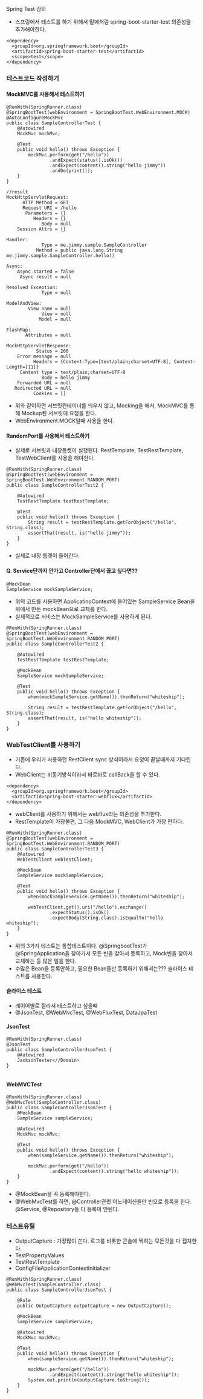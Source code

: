 Spring Test 강의

- 스프링에서 테스트를 하기 위해서 밑에처럼 spring-boot-starter-test 의존성을 추가해야한다.
```
<dependency>
  <groupId>org.springframework.boot</groupId>
  <artifactId>spring-boot-starter-test</artifactId>
  <scope>test</scope>
</dependency>
```

### 테스트코드 작성하기


#### MockMVC를 사용해서 테스트하기
```
@RunWith(SpringRunner.class)
@SpringBootTest(webEnvironment = SpringBootTest.WebEnvironment.MOCK)
@AutoConfigureMockMvc
public class SampleControllerTest {
    @Autowired
    MockMvc mockMvc;

    @Test
    public void hello() throws Exception {
        mockMvc.perform(get("/hello"))
                .andExpect(status().isOk())
                .andExpect(content().string("hello jimmy"))
                .andDo(print());
    }
}

//result
MockHttpServletRequest:
      HTTP Method = GET
      Request URI = /hello
       Parameters = {}
          Headers = {}
             Body = null
    Session Attrs = {}

Handler:
             Type = me.jimmy.sample.SampleController
           Method = public java.lang.String me.jimmy.sample.SampleController.hello()

Async:
    Async started = false
     Async result = null

Resolved Exception:
             Type = null

ModelAndView:
        View name = null
             View = null
            Model = null

FlashMap:
       Attributes = null

MockHttpServletResponse:
           Status = 200
    Error message = null
          Headers = {Content-Type=[text/plain;charset=UTF-8], Content-Length=[11]}
     Content type = text/plain;charset=UTF-8
             Body = hello jimmy
    Forwarded URL = null
   Redirected URL = null
          Cookies = []
```
- 위와 같이하면 서브릿컨테이너를 띄우지 않고, Mocking을 해서, MockMVC를 통해 Mockup된 서브릿에 요청을 한다.
- WebEnvironment.MOCK일때 사용을 한다.


#### RandomPort를 사용해서 테스트하기

- 실제로 서브릿과 내장톰켓이 실행된다. RestTemplate, TestRestTemplate, TestWebClient를 사용을 해야한다.

```
@RunWith(SpringRunner.class)
@SpringBootTest(webEnvironment = SpringBootTest.WebEnvironment.RANDOM_PORT)
public class SampleControllerTest2 {

    @Autowired
    TestRestTemplate testRestTemplate;

    @Test
    public void hello() throws Exception {
        String result = testRestTemplate.getForObject("/hello", String.class);
        assertThat(result, is("hello jimmy"));
    }
}
```
- 실제로 내장 톰켓이 들어간다.

#### Q. Service단까지 안가고 Controller단에서 끊고 싶다면??

```
@MockBean
SampleService mockSampleService;
```
- 위의 코드를 사용하면 ApplicatinoContext에 들어있는 SampleService Bean을 위에서 만든 mockBean으로 교체를 한다.
- 실제적으로 서비스는 MockSampleService를 사용하게 된다.

```
@RunWith(SpringRunner.class)
@SpringBootTest(webEnvironment = SpringBootTest.WebEnvironment.RANDOM_PORT)
public class SampleControllerTest2 {

    @Autowired
    TestRestTemplate testRestTemplate;

    @MockBean
    SampleService mockSampleService;

    @Test
    public void hello() throws Exception {
        when(mockSampleService.getName()).thenReturn("whiteship");

        String result = testRestTemplate.getForObject("/hello", String.class);
        assertThat(result, is("hello whiteship"));
    }
}
```

### WebTestClient를 사용하기

- 기존에 우리가 사용하던 RestClient sync 방식이라서 요청이 끝날때까지 기다린다.
- WebClient는 비동기방식이라서 바로바로 callBack을 할 수 있다.


```
<dependency>
  <groupId>org.springframework.boot</groupId>
  <artifactId>spring-boot-starter-webflux</artifactId>
</dependency>
```
- webClient를 사용하기 위해서는 webflux라는 의존성을 추가한다.
- RestTemplate이 가장불편, 그 다음 MockMVC, WebClient가 가장 편하다.

```
@RunWith(SpringRunner.class)
@SpringBootTest(webEnvironment = SpringBootTest.WebEnvironment.RANDOM_PORT)
public class SampleControllerTest3 {
    @Autowired
    WebTestClient webTestClient;

    @MockBean
    SampleService mockSampleService;

    @Test
    public void hello() throws Exception {
        when(mockSampleService.getName()).thenReturn("whiteship");

        webTestClient.get().uri("/hello").exchange()
                .expectStatus().isOk()
                .expectBody(String.class).isEqualTo("hello whiteship");
    }
}
```
- 위의 3가지 테스트는 통합테스트이다. @SpringbootTest가  @SpringApplication을 찾아가서 모든 빈을 찾아서 등록하고, Mock빈을 찾아서 교체하는 등 많은 일을 한다.
- 수많은 Bean을 등록안하고, 필요한 Bean들만 등록하기 위해서는??? 슬라이스 테스트를 사용한다.

#### 슬라이스 테스트
- 레이어별로 잘라서 테스트하고 싶을때
- @JsonTest, @WebMvcTest, @WebFluxTest, DataJpaTest


#### JsonTest

```
@RunWith(SpringRunner.class)
@JsonTest
public class SampleControllerJsonTest {
    @Autowired
    JacksonTester<//Domain>
}


```

#### WebMVCTest

```
@RunWith(SpringRunner.class)
@WebMvcTest(SampleController.class)
public class SampleControllerJsonTest {
    @MockBean
    SampleService sampleService;

    @Autowired
    MockMvc mockMvc;

    @Test
    public void hello() throws Exception {
        when(sampleService.getName()).thenReturn("whiteship");

        mockMvc.perform(get("/hello"))
                .andExpect(content().string("hello whiteship"));
    }
}

```
- @MockBean을 꼭 등록해야한다.
- @WebMvcTest를 하면, @Controller관련 어노테이션들만 빈으로 등록을 한다. @Service, @Repository등 다 등록이 안된다.


### 테스트유틸

- OutputCapture : 가장많이 쓴다. 로그를 비롯한 콘솔에 찍히는 모든것을 다 캡처한다.
- TestPropertyValues
- TestRestTemplate
- ConfigFileApplicationContextInitializer

```
@RunWith(SpringRunner.class)
@WebMvcTest(SampleController.class)
public class SampleControllerJsonTest {

    @Rule
    public OutputCapture outputCapture = new OutputCapture();

    @MockBean
    SampleService sampleService;

    @Autowired
    MockMvc mockMvc;

    @Test
    public void hello() throws Exception {
        when(sampleService.getName()).thenReturn("whiteship");

        mockMvc.perform(get("/hello"))
                .andExpect(content().string("hello whiteship"));
        System.out.println(outputCapture.toString());
    }
}
```